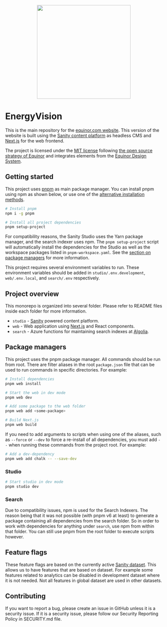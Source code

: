 <p align="center">
  <a href="https://www.equinor.com">
    <img width="300" src=".github/Equinor_HORIZ_logo_RGB_RED.png">
  </a>
</p>

# EnergyVision

This is the main repository for the [equinor.com website](https://www.equinor.com). This version of the website is built using the [Sanity content platform](https://www.sanity.io/) as headless CMS and [Next.js](https://nextjs.org/) for the web frontend.

The project is licensed under the [MIT license](https://github.com/equinor/energyvision/blob/main/LICENSE) following [the open source strategy of Equinor](https://opensource.equinor.com) and integrates elements from the [Equinor Design System](https://eds.equinor.com).

## Getting started

This project uses [pnpm](https://pnpm.io) as main package manager. You can install pnpm using npm as shown below, or use one of the [alternative installation methods](https://pnpm.io/installation).

```bash
# Install pnpm
npm i -g pnpm

# Install all project dependencies
pnpm setup-project
```

For compatibility reasons, the Sanity Studio uses the Yarn package manager, and the search indexer uses npm. The `pnpm setup-project` script will automatically install the dependencies for the Studio as well as the workspace packages listed in `pnpm-workspace.yaml`. See the [section on package managers](#package-managers) for more information.

This project requires several environment variables to run. These environment variables should be added in `studio/.env.development`, `web/.env.local`, and `search/.env` respectively.

## Project overview

This monorepo is organized into several folder. Please refer to README files inside each folder for more information.

- `studio` - [Sanity](https://www.sanity.io/) powered content platform.
- `web` - Web application using [Next.js](https://nextjs.org/) and React components.
- `search` - Azure functions for maintaining search indexes at [Algolia](https://www.algolia.com/apps/24ZMKUY18Z/dashboard).

## Package managers

This project uses the pnpm package manager. All commands should be run from root. There are filter aliases in the root `package.json` file that can be used to run commands in specific directories. For example:

```bash
# Install dependencies
pnpm web install

# Start the web in dev mode
pnpm web dev

# Add some package to the web folder
pnpm web add <some-package>

# Build Next.js
pnpm web build
```

If you need to add arguments to scripts when using one of the aliases, such as `--force` or `--dev` to force a re-install of all dependencies, you must add `--` when running these commands from the project root. For example:

```bash
# Add a dev-dependency
pnpm web add chalk -- --save-dev
```

### Studio

```bash
# Start studio in dev mode
pnpm studio dev
```

### Search

Due to compatibility issues, npm is used for the Search Indexers. The reason being that it was not possible (with pnpm v6 at least) to generate a package containing all dependencies from the search folder. So in order to work with dependencies for anything under `search`, use npm from within that folder. You can still use pnpm from the root folder to execute scripts however.

## Feature flags

These feature flags are based on the currently active [Sanity dataset](https://www.sanity.io/docs/datasets). This allows us to have features that are based on dataset. For example some features related to analytics can be disabled in development dataset where it is not needed. Not all features in global dataset are used in other datasets.

## Contributing

If you want to report a bug, please create an issue in GitHub unless it is a security issue. If it is a security issue, please follow our Security Reporting Policy in SECURITY.md file.

